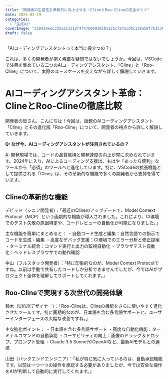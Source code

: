 ```yaml
---
title: "開発者の生産性を革新的に向上させる：ClineとRoo-Clineの完全ガイド"
date: 2025-01-19
categories: 
  - "生成ai"
coverImage: "21842eeec335a213312f4f47b06938501125c7241cd0c138a50f7b3536cac1f0.png"
draft: false
---
```


「AIコーディングアシスタントって本当に役立つの？」

これは、多くの開発者が抱く素直な疑問ではないでしょうか。今回は、VSCodeで注目を集めている二つのAIコーディングアシスタント、「Cline」と「Roo-Cline」について、実際のユースケースを交えながら詳しく解説していきます。

# AIコーディングアシスタント革命：ClineとRoo-Clineの徹底比較

開発者の皆さん、こんにちは！今回は、話題のAIコーディングアシスタント「Cline」とその進化版「Roo-Cline」について、開発者の視点から詳しく解説していきます。

**Q: なぜ今、AIコーディングアシスタントが注目されているの？**

A: 開発現場では、コードの品質維持と開発速度の向上が常に求められています。2024年に入り、AIによるコーディング支援は、もはや「あったら便利」なツールから「必須」のツールへと進化しています。特に、VSCodeの拡張機能として提供される「Cline」は、その革新的な機能で多くの開発者から支持を得ています。

## Clineの革新的な機能

デビッド（シニア開発者）：「最近のClineのアップデートで、Model Context Protocol（MCP）という画期的な機能が導入されました。これにより、CI環境でのテスト失敗の原因特定や、コードレビューの自動化が可能になりました。」

主な機能を簡単にまとめると： ・自動コード生成と編集：自然言語での指示でコードを生成・編集 ・高度なデバッグ支援：CI環境でのエラー分析と修正提案 ・ターミナル統合：コマンド実行と出力の監視自動化 ・ブラウザテスト自動化：ヘッドレスブラウザでの動作確認

中山（フルスタック開発者）：「特に印象的なのが、Model Context Protocolですね。以前は手動で共有したコードしか分析できませんでしたが、今ではAIがプロジェクト全体を理解してサポートしてくれます。」

## Roo-Clineで実現する次世代の開発体験

鈴木（UI/UXデザイナー）：「Roo-Clineは、Clineの機能をさらに使いやすく進化させたツールです。特に画期的なのが、日本語を含む多言語サポートと、ユーザーインターフェースの大幅な改善ですね。」

主な強化ポイント： ・日本語を含む多言語サポート ・高度な自動化機能：ターミナルコマンドの自動承認 ・ユーザビリティの向上：画像のドラッグ＆ドロップ、プロンプト管理 ・Claude 3.5 SonnetやOpenAIなど、最新AIモデルとの連携

山田（バックエンドエンジニア）：「私が特に気に入っているのは、自動承認機能です。以前は一つ一つの操作を承認する必要がありましたが、今では安全な操作をAIが判断して自動的に実行してくれます。」
